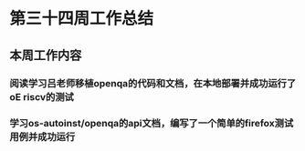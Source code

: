 # 第三十四周工作总结  

## 本周工作内容  
### 阅读学习吕老师移植openqa的代码和文档，在本地部署并成功运行了oE riscv的测试  
### 学习os-autoinst/openqa的api文档，编写了一个简单的firefox测试用例并成功运行  
